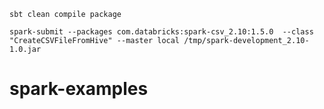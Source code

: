 `sbt clean compile package`


`spark-submit --packages com.databricks:spark-csv_2.10:1.5.0  --class "CreateCSVFileFromHive" --master local /tmp/spark-development_2.10-1.0.jar`
# spark-examples
